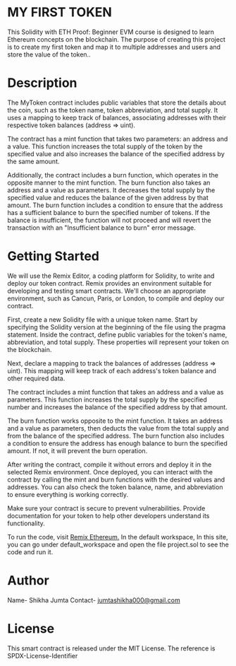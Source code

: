 # MY FIRST TOKEN
This Solidity with ETH Proof: Beginner EVM course is designed to learn Ethereum concepts on the blockchain. The purpose of creating this project is to create my first token and map it to multiple addresses and users and store the value of the token..
# Description
The MyToken contract includes public variables that store the details about the coin, such as the token name, token abbreviation, and total supply. It uses a mapping to keep track of balances, associating addresses with their respective token balances (address => uint).

The contract has a mint function that takes two parameters: an address and a value. This function increases the total supply of the token by the specified value and also increases the balance of the specified address by the same amount.

Additionally, the contract includes a burn function, which operates in the opposite manner to the mint function. The burn function also takes an address and a value as parameters. It decreases the total supply by the specified value and reduces the balance of the given address by that amount. The burn function includes a condition to ensure that the address has a sufficient balance to burn the specified number of tokens. If the balance is insufficient, the function will not proceed and will revert the transaction with an "Insufficient balance to burn" error message.

# Getting Started
We will use the Remix Editor, a coding platform for Solidity, to write and deploy our token contract. Remix provides an environment suitable for developing and testing smart contracts. We'll choose an appropriate environment, such as Cancun, Paris, or London, to compile and deploy our contract.

First, create a new Solidity file with a unique token name. Start by specifying the Solidity version at the beginning of the file using the pragma statement. Inside the contract, define public variables for the token's name, abbreviation, and total supply. These properties will represent your token on the blockchain.

Next, declare a mapping to track the balances of addresses (address => uint). This mapping will keep track of each address's token balance and other required data.

The contract includes a mint function that takes an address and a value as parameters. This function increases the total supply by the specified number and increases the balance of the specified address by that amount.

The burn function works opposite to the mint function. It takes an address and a value as parameters, then deducts the value from the total supply and from the balance of the specified address. The burn function also includes a condition to ensure the address has enough balance to burn the specified amount. If not, it will prevent the burn operation.

After writing the contract, compile it without errors and deploy it in the selected Remix environment. Once deployed, you can interact with the contract by calling the mint and burn functions with the desired values and addresses. You can also check the token balance, name, and abbreviation to ensure everything is working correctly.

Make sure your contract is secure to prevent vulnerabilities. Provide documentation for your token to help other developers understand its functionality.

To run the code, visit [Remix Ethereum.](https://remix.ethereum.org/) In the default workspace, In this site, you can go under default_workspace and open the file project.sol to see the code and run it.
# Author
Name- Shikha Jumta Contact- jumtashikha000@gmail.com

# License
This smart contract is released under the MIT License. The reference is SPDX-License-Identifier 
